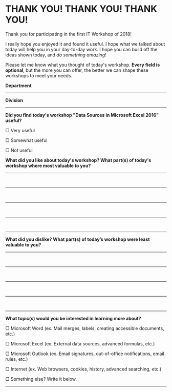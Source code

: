 # THANK YOU! THANK YOU! THANK YOU!

Thank you for participating in the first IT Workshop of 2018!

I really hope you enjoyed it and found it useful.
I hope what we talked about today will help you in your day-to-day work.
I hope you can build off the ideas shown today, and *do something amazing*!

Please let me know what you thought of today's workshop.
**Every field is optional**, but the more you can offer, the better we can shape these workshops to meet your needs.

**Department**

___


**Division**

___


**Did you find today's workshop "Data Sources in Microsoft Excel 2016" useful?**

&#x25A2; Very useful

&#x25A2; Somewhat useful

&#x25A2; Not useful


**What did you like about today's workshop?  What part(s) of today's workshop where most valuable to you?**
<br /><hr />
<br /><hr />
<br /><hr />
<br /><hr />
<br /><hr />


**What did you dislike?  What part(s) of today’s workshop were least valuable to you?**
<br /><hr />
<br /><hr />
<br /><hr />
<br /><hr />
<br /><hr />


**What topic(s) would you be interested in learning more about?**

&#x25A2; Microsoft Word (ex. Mail merges, labels, creating accessible documents, etc.)

&#x25A2; Microsoft Excel (ex. External data sources, advanced formulas, etc.)

&#x25A2; Microsoft Outlook (ex. Email signatures, out-of-office notifications, email rules, etc.)

&#x25A2; Internet (ex. Web browsers, cookies, history, advanced searching, etc.)

&#x25A2; Something else? Write it below.
___
